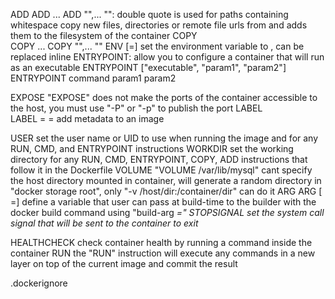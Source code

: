ADD
    ADD <src>... <dest>
    ADD "<src>",... "<dest>": double quote is used for paths containing whitespace
    copy new files, directories or remote file urls from <src> and adds them to the filesystem of the container 
COPY    
    COPY <src>... <dest>
    COPY "<src>",... "<dest>"
ENV
    <key>[=]<value>
    set the environment variable <key> to <value>, can be replaced inline
ENTRYPOINT: allow you to configure a container that will run as an executable
    ENTRYPOINT ["executable", "param1", "param2"]
    ENTRYPOINT command param1 param2
    
EXPOSE
    "EXPOSE" does not make the ports of the container accessible to the host, you must use "-P" or "-p" to publish the port
LABEL  
    LABEL <key>=<value> <key>=<value>
    add metadata to an image 

USER
    set the user name or UID to use when running the image and for any RUN, CMD, and ENTRYPOINT instructions 
WORKDIR
    set the working directory for any RUN, CMD, ENTRYPOINT, COPY, ADD instructions that follow it in the Dockerfile
VOLUME
    "VOLUME /var/lib/mysql"
    cant specify the host directory mounted in container, will generate a random directory in "docker storage root", only "-v /host/dir:/container/dir" can do it 
ARG
    ARG <name>[ =<default value>]
    define a variable that user can pass at build-time to the builder with the docker build command using "build-arg <var>=<value>"
STOPSIGNAL
    set the system call signal that will be sent to the container to exit

HEALTHCHECK
    check container health by running a command inside the container
RUN
    the "RUN" instruction will execute any commands in a new layer on top of the current image and commit the result

.dockerignore

